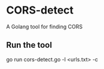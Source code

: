 # CORS-detect
A Golang tool for finding CORS 


## Run the tool 
go run cors-detect.go -l <urls.txt> -c <cookies>
